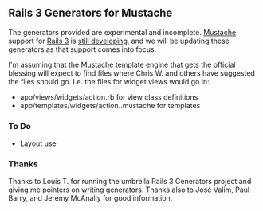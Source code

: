 ## Rails 3 Generators for Mustache

The generators provided are experimental and incomplete. [Mustache](http://github.com/defunkt/mustache) support for [Rails 3](http://weblog.rubyonrails.org/2010/6/8/rails-3-0-beta-4-now-rc-in-days) is [still developing](http://github.com/defunkt/mustache/issues/#issue/3), and we will be updating these generators as that support comes into focus.

I'm assuming that the Mustache template engine that gets the official blessing will expect to find files where Chris W. and others have suggested the files should go. I.e. the files for widget views would go in:

* app/views/widgets/action.rb for view class definitions
* app/templates/widgets/action..mustache for templates

### To Do

* Layout use

### Thanks

Thanks to Louis T. for running the umbrella Rails 3 Generators project and giving me pointers on writing generators.
Thanks also to Jos&eacute; Valim, Paul Barry, and Jeremy McAnally for good information.
